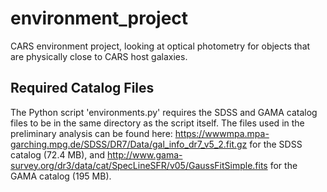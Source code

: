 # environment_project #

CARS environment project, looking at optical photometry for objects that are physically close to CARS host galaxies.

## Required Catalog Files ##

The Python script 'environments.py' requires the SDSS and GAMA catalog files to be in the same directory as the script itself. The files used in the preliminary analysis can be found here: https://wwwmpa.mpa-garching.mpg.de/SDSS/DR7/Data/gal_info_dr7_v5_2.fit.gz for the SDSS catalog (72.4 MB), and http://www.gama-survey.org/dr3/data/cat/SpecLineSFR/v05/GaussFitSimple.fits for the GAMA catalog (195 MB).
